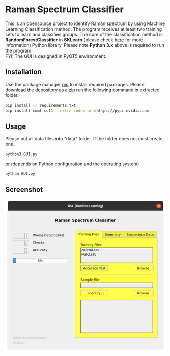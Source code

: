 # Raman Spectrum Classifier

This is an opensource project to identify Raman spectrum by using Machine Learning Classification method. The program receives at least two training sets to learn and classifies groups. The core of the classification method is **RandomForestClassifier** in **SKLearn** (please check [here](https://scikit-learn.org/stable/modules/generated/sklearn.ensemble.RandomForestRegressor.html) for more information) Python library. Please note **Python 3.x** above is required to run the program.<br/>
FYI: The GUI is designed in PyQT5 environment.

## Installation

Use the package manager [pip](https://pip.pypa.io/en/stable/) to install required packages. Please download the depository as a zip run the following command in extracted folder:

```bash
pip install -r requirements.txt
pip install cuml-cu11 --extra-index-url=https://pypi.nvidia.com
```

## Usage
Please put all data files into "data" folder. If the folder does not exist create one.
```python
python3 GUI.py
```
or (depends on Python configuration and the operating system)
```python
python GUI.py
```

## Screenshot

![Main Window](/screenshots/screenshot_AccuracyTest.png)


